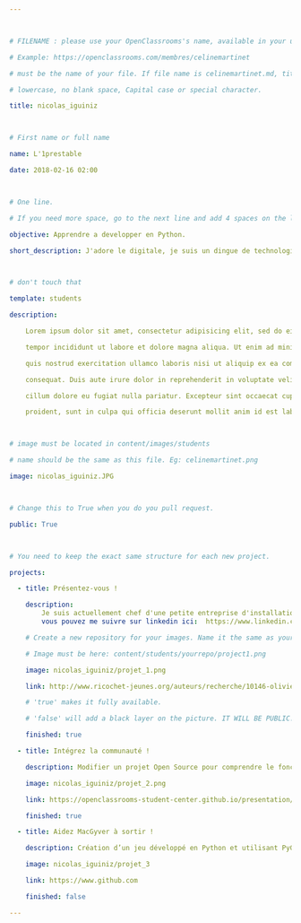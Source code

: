 ```yaml
---



# FILENAME : please use your OpenClassrooms's name, available in your url.

# Example: https://openclassrooms.com/membres/celinemartinet

# must be the name of your file. If file name is celinemartinet.md, title is celinemartinet.

# lowercase, no blank space, Capital case or special character.

title: nicolas_iguiniz



# First name or full name

name: L'1prestable

date: 2018-02-16 02:00



# One line.

# If you need more space, go to the next line and add 4 spaces on the left, as in 'description'.

objective: Apprendre a developper en Python.

short_description: J'adore le digitale, je suis un dingue de technologie. je suis impatien de pouvoir developper en python.



# don't touch that

template: students

description:

    Lorem ipsum dolor sit amet, consectetur adipisicing elit, sed do eiusmod

    tempor incididunt ut labore et dolore magna aliqua. Ut enim ad minim veniam,

    quis nostrud exercitation ullamco laboris nisi ut aliquip ex ea commodo

    consequat. Duis aute irure dolor in reprehenderit in voluptate velit esse

    cillum dolore eu fugiat nulla pariatur. Excepteur sint occaecat cupidatat non

    proident, sunt in culpa qui officia deserunt mollit anim id est laborum.



# image must be located in content/images/students

# name should be the same as this file. Eg: celinemartinet.png

image: nicolas_iguiniz.JPG



# Change this to True when you do you pull request.

public: True



# You need to keep the exact same structure for each new project.

projects:

  - title: Présentez-vous !

    description:
		Je suis actuellement chef d'une petite entreprise d'installation de materiel audiovisuel,
		vous pouvez me suivre sur linkedin ici:  https://www.linkedin.com/in/nicolas-iguiniz-a85385136.

    # Create a new repository for your images. Name it the same as your nickname and profile picture.

    # Image must be here: content/students/yourrepo/project1.png

    image: nicolas_iguiniz/projet_1.png

    link: http://www.ricochet-jeunes.org/auteurs/recherche/10146-olivier-vogel

    # 'true' makes it fully available.

    # 'false' will add a black layer on the picture. IT WILL BE PUBLIC!

    finished: true

  - title: Intégrez la communauté !

    description: Modifier un projet Open Source pour comprendre le fonctionnement de Git, de Github et des pull requests. 

    image: nicolas_iguiniz/projet_2.png

    link: https://openclassrooms-student-center.github.io/presentation/students/ratus.html

    finished: true

  - title: Aidez MacGyver à sortir !

    description: Création d’un jeu développé en Python et utilisant PyGame.

    image: nicolas_iguiniz/projet_3

    link: https://www.github.com

    finished: false

---
```

